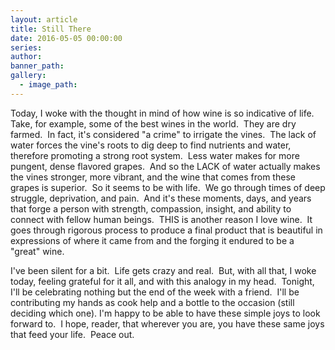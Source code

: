 ```yaml
---
layout: article
title: Still There
date: 2016-05-05 00:00:00
series:
author:
banner_path:
gallery:
  - image_path:
---
```



Today, I woke with the thought in mind of how wine is so indicative of life. &nbsp; Take, for example, some of the best wines in the world. &nbsp;They are dry farmed. &nbsp;In fact, it's considered "a crime" to irrigate the vines. &nbsp;The lack of water forces the vine's roots to dig deep to find nutrients and water, therefore promoting a strong root system. &nbsp;Less water makes for more pungent, dense flavored grapes. &nbsp;And so the LACK of water actually makes the vines stronger, more vibrant, and the wine that comes from these grapes is superior. &nbsp;So it seems to be with life. &nbsp;We go through times of deep struggle, deprivation, and pain. &nbsp;And it's these moments, days, and years that forge a person with strength, compassion, insight, and ability to connect with fellow human beings. &nbsp;THIS is another reason I love wine. &nbsp;It goes through rigorous process to produce a final product that is beautiful in expressions of where it came from and the forging it endured to be a "great" wine. &nbsp;

I've been silent for a bit. &nbsp;Life gets crazy and real. &nbsp;But, with all that, I woke today, feeling grateful for it all, and with this analogy in my head. &nbsp;Tonight, I'll be celebrating nothing but the end of the week with a friend. &nbsp;I'll be contributing my hands as cook help and a bottle to the occasion (still deciding which one). I'm happy to be able to have these simple joys to look forward to. &nbsp;I hope, reader, that wherever you are, you have these same joys that feed your life. &nbsp;Peace out.
